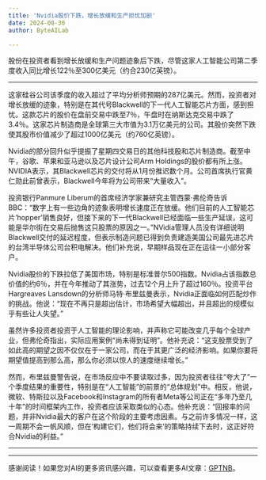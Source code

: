 ```yaml
---
title: 'Nvidia股价下跌，增长放缓和生产担忧加剧'
date: 2024-08-30
author: ByteAILab

---
```


股份在投资者看到增长放缓和生产问题迹象后下跌，尽管这家人工智能公司第二季度收入同比增长122％至300亿美元（约合230亿英镑）。

---
这家硅谷公司该季度的收入超过了平均分析师预期的287亿美元。然而，投资者对增长放缓的迹象，特别是在其代号Blackwell的下一代人工智能芯片方面，感到担忧。这款芯片的股价在盘前交易中跌至7％，午盘时在纳斯达克交易中跌了3.4％。这家芯片制造商是全球第三大市值为3.1万亿美元的公司。其股价突然下跌使其股市价值减少了超过1000亿美元（约760亿英镑）。

Nvidia的部分回升似乎提振了星期四交易日的其他科技股和芯片制造商。截至中午，谷歌、苹果和亚马逊以及芯片设计公司Arm Holdings的股价都有所上涨。NVIDIA表示，其Blackwell芯片的交付将从1月份推迟数个月。公司首席执行官黄仁勋此前曾表示，Blackwell今年将为公司带来“大量收入”。

投资银行Panmure Liberum的首席经济学家兼研究主管西蒙·弗伦奇告诉BBC：“数字上有一些边角的迹象表明增长速度正在放缓。他们目前的人工智能芯片‘hopper’销售良好，但接下来的下一代Blackwell已经面临一些生产延误，这可能是华尔街在交易后抛售这只股票的原因之一。”NVidia管理人员没有详细说明Blackwell交付的延迟程度，但表示制造问题已得到负责建造美国公司最先进芯片的台湾半导体公司台积电解决。他们补充说，早期样品现在正在运往一小部分客户。

Nvidia股价的下跌拉低了美国市场，特别是标准普尔500指数。Nvidia占该指数总价值的约6％，并在今年推动了其涨势，过去12个月上升了超过160％。投资平台Hargreaves Lansdown的分析师马特·布里兹曼表示，Nvidia正面临如何匹配炒作的挑战。他说：“现在不再只是超出估计，市场希望大幅超出，并且超出的规模似乎有些让人失望。”

虽然许多投资者投资于人工智能的理论影响，并声称它可能改变几乎每个全球产业，但弗伦奇指出，实际应用案例“尚未得到证明”。他补充说：“这支股票受到了如此高的期望之因不仅仅在于一家公司，而在于其更广泛的经济影响。如果你要将期望值提高到那么高，那么你必须以惊人的速度继续增长。”

然而，布里兹曼警告说，在市场反应中不要读取过多，因为投资者往往“夸大了”一个季度结果的重要性，特别是在“人工智能”的前景的“总体规划”中。相反，他说，微软、特斯拉以及Facebook和Instagram的所有者Meta等公司正在“多年乃至几十年”的时间框架内工作，投资者应该采取类似的心态。他补充说：“回报率的问题，并非Nvidia最大的客户在这个阶段的主要考虑因素。与之前许多情况一样，这一周期不会一帆风顺，但在‘构建它们，他们将会来’的策略持续下去时，这正好符合Nvidia的利益。”


---
---
感谢阅读！如果您对AI的更多资讯感兴趣，可以查看更多AI文章：[GPTNB](https://gptnb.com)。